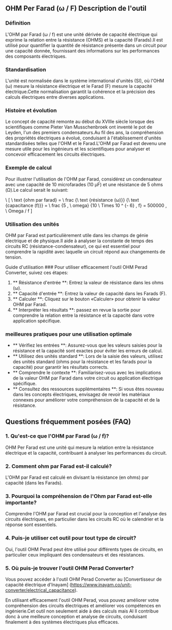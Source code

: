 ## OHM Per Farad (ω / F) Description de l'outil

### Définition
L'OHM par Farad (ω / f) est une unité dérivée de capacité électrique qui exprime la relation entre la résistance (OHMS) et la capacité (Farads).Il est utilisé pour quantifier la quantité de résistance présente dans un circuit pour une capacité donnée, fournissant des informations sur les performances des composants électriques.

### Standardisation
L'unité est normalisée dans le système international d'unités (SI), où l'OHM (ω) mesure la résistance électrique et le Farad (F) mesure la capacité électrique.Cette normalisation garantit la cohérence et la précision des calculs électriques entre diverses applications.

### Histoire et évolution
Le concept de capacité remonte au début du XVIIIe siècle lorsque des scientifiques comme Pieter Van Musschenbroek ont ​​inventé le pot de Leyden, l'un des premiers condensateurs.Au fil des ans, la compréhension des propriétés électriques a évolué, conduisant à l'établissement d'unités standardisées telles que l'OHM et le Farad.L'OHM par Farad est devenu une mesure utile pour les ingénieurs et les scientifiques pour analyser et concevoir efficacement les circuits électriques.

### Exemple de calcul
Pour illustrer l'utilisation de l'OHM par Farad, considérez un condensateur avec une capacité de 10 microfarades (10 µF) et une résistance de 5 ohms (Ω).Le calcul serait le suivant:

\ [
\ text {ohm par farad} = \ frac {\ text {résistance (ω)}} {\ text {capacitance (f)}} = \ frac {5 \, \ omega} {10 \ Times 10 ^ {- 6} \, f} = 500000 \, \ Omega / f
\]

### Utilisation des unités
OHM par Farad est particulièrement utile dans les champs de génie électrique et de physique.Il aide à analyser la constante de temps des circuits RC (résistance-condensateur), ce qui est essentiel pour comprendre la rapidité avec laquelle un circuit répond aux changements de tension.

Guide d'utilisation ###
Pour utiliser efficacement l'outil OHM Perad Converter, suivez ces étapes:
1. ** Résistance d'entrée **: Entrez la valeur de résistance dans les ohms (ω).
2. ** Capacité d'entrée **: Entrez la valeur de capacité dans les Farads (F).
3. ** Calculer **: Cliquez sur le bouton «Calculer» pour obtenir la valeur OHM par Farad.
4. ** Interpréter les résultats **: passez en revue la sortie pour comprendre la relation entre la résistance et la capacité dans votre application spécifique.

### meilleures pratiques pour une utilisation optimale
- ** Vérifiez les entrées **: Assurez-vous que les valeurs saisies pour la résistance et la capacité sont exactes pour éviter les erreurs de calcul.
- ** Utilisez des unités standard **: Lors de la saisie des valeurs, utilisez des unités standard (ohms pour la résistance et les farads pour la capacité) pour garantir les résultats corrects.
- ** Comprendre le contexte **: Familiarisez-vous avec les implications de la valeur OHM par Farad dans votre circuit ou application électrique spécifique.
- ** Consultez des ressources supplémentaires **: Si vous êtes nouveau dans les concepts électriques, envisagez de revoir les matériaux connexes pour améliorer votre compréhension de la capacité et de la résistance.

## Questions fréquemment posées (FAQ)

### 1. Qu'est-ce que l'OHM par Farad (ω / f)?
OHM Per Farad est une unité qui mesure la relation entre la résistance électrique et la capacité, contribuant à analyser les performances du circuit.

### 2. Comment ohm par Farad est-il calculé?
L'OHM par Farad est calculé en divisant la résistance (en ohms) par capacité (dans les Farads).

### 3. Pourquoi la compréhension de l'Ohm par Farad est-elle importante?
Comprendre l'OHM par Farad est crucial pour la conception et l'analyse des circuits électriques, en particulier dans les circuits RC où le calendrier et la réponse sont essentiels.

### 4. Puis-je utiliser cet outil pour tout type de circuit?
Oui, l'outil OHM Perad peut être utilisé pour différents types de circuits, en particulier ceux impliquant des condensateurs et des résistances.

### 5. Où puis-je trouver l'outil OHM Perad Converter?
Vous pouvez accéder à l'outil OHM Perad Converter au [Convertisseur de capacité électrique d'Inayam] (https://www.inayam.co/unit-converter/electrical_capacitance).

En utilisant efficacement l'outil OHM Perad, vous pouvez améliorer votre compréhension des circuits électriques et améliorer vos compétences en ingénierie.Cet outil non seulement aide à des calculs mais Al Il contribue donc à une meilleure conception et analyse de circuits, conduisant finalement à des systèmes électriques plus efficaces.